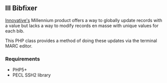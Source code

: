 ## III Bibfixer

[Innovative's](http://www.iii.com/) Millennium product offers a way to globally update records with a value but lacks a way to modify records en masse with unique values for each bib.

This PHP class provides a method of doing these updates via the terminal MARC editor.

### Requirements

* PHP5+
* PECL SSH2 library